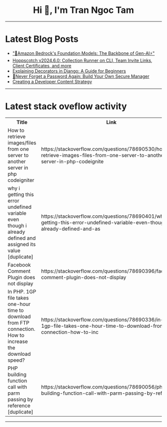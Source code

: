 <h1 align="center">Hi 👋, I'm Tran Ngoc Tam</h1>

---

# Latest Blog Posts 
<!-- BLOG-POST-LIST:START -->
- [&quot;🧠Amazon Bedrock&#39;s Foundation Models: The Backbone of Gen-AI⚡&quot;](https://dev.to/aws-builders/aws-foundation-models-the-backbone-of-gen-ai-2g8c)
- [Hoppscotch v2024.6.0: Collection Runner on CLI, Team Invite Links, Client Certificates, and more](https://dev.to/hoppscotch/hoppscotch-v202460-collection-runner-on-cli-team-invite-links-client-certificates-and-more-1k4n)
- [Explaining Decorators in Django: A Guide for Beginners](https://dev.to/ismailsoftdev/explaining-decorators-in-django-a-guide-for-beginners-9gl)
- [🔐Never Forget a Password Again: Build Your Own Secure Manager](https://dev.to/brokarim/never-forget-a-password-again-build-your-own-secure-manager-i34)
- [Creating a Developer Content Strategy](https://dev.to/jacobandrewsky/creating-a-developer-content-strategy-1nlh)
<!-- BLOG-POST-LIST:END -->

---

# Latest stack oveflow activity
<table>
  <tr><th>Title</th><th>Link</th></tr>
  <!-- STACKOVERFLOW:START --><tr><td>How to retrieve images/files from one server to another server in php codeigniter</td><td>https://stackoverflow.com/questions/78690530/how-to-retrieve-images-files-from-one-server-to-another-server-in-php-codeignite</td></tr><tr><td>why i getting this error undefined variable even though i already defined and assigned its value [duplicate]</td><td>https://stackoverflow.com/questions/78690401/why-i-getting-this-error-undefined-variable-even-though-i-already-defined-and-as</td></tr><tr><td>Facebook Comment Plugin does not display</td><td>https://stackoverflow.com/questions/78690396/facebook-comment-plugin-does-not-display</td></tr><tr><td>In PHP. 1GP file takes one-hour time to download from FTP connection. How to increase the download speed?</td><td>https://stackoverflow.com/questions/78690336/in-php-1gp-file-takes-one-hour-time-to-download-from-ftp-connection-how-to-inc</td></tr><tr><td>PHP building function call with parm passing by reference [duplicate]</td><td>https://stackoverflow.com/questions/78690056/php-building-function-call-with-parm-passing-by-reference</td></tr><!-- STACKOVERFLOW:END -->
</table>

---


